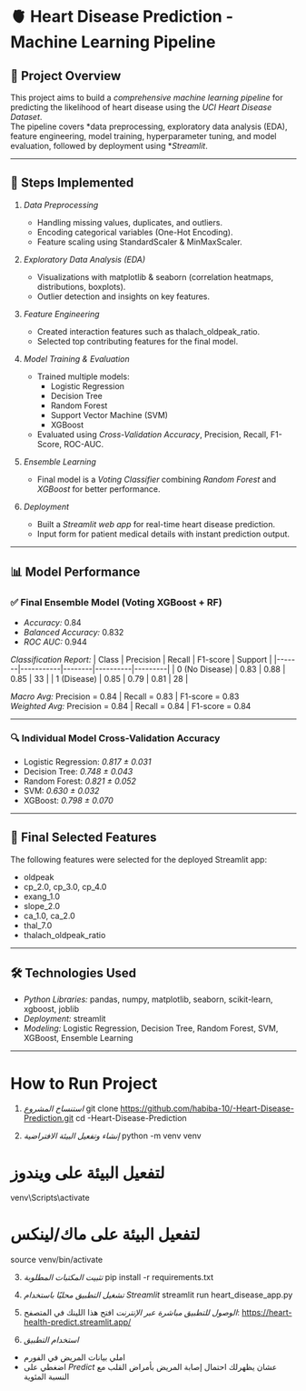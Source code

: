 # 🫀 Heart Disease Prediction - Machine Learning Pipeline

## 📌 Project Overview
This project aims to build a *comprehensive machine learning pipeline* for predicting the likelihood of heart disease using the *UCI Heart Disease Dataset*.  
The pipeline covers *data preprocessing, exploratory data analysis (EDA), feature engineering, model training, hyperparameter tuning, and model evaluation, followed by deployment using **Streamlit*.

---

## 🚀 Steps Implemented
1. *Data Preprocessing*
   - Handling missing values, duplicates, and outliers.
   - Encoding categorical variables (One-Hot Encoding).
   - Feature scaling using StandardScaler & MinMaxScaler.

2. *Exploratory Data Analysis (EDA)*
   - Visualizations with matplotlib & seaborn (correlation heatmaps, distributions, boxplots).
   - Outlier detection and insights on key features.

3. *Feature Engineering*
   - Created interaction features such as thalach_oldpeak_ratio.
   - Selected top contributing features for the final model.

4. *Model Training & Evaluation*
   - Trained multiple models: 
     - Logistic Regression  
     - Decision Tree  
     - Random Forest  
     - Support Vector Machine (SVM)  
     - XGBoost  
   - Evaluated using *Cross-Validation Accuracy*, Precision, Recall, F1-Score, ROC-AUC.

5. *Ensemble Learning*
   - Final model is a *Voting Classifier* combining *Random Forest* and *XGBoost* for better performance.

6. *Deployment*
   - Built a *Streamlit web app* for real-time heart disease prediction.
   - Input form for patient medical details with instant prediction output.

---

## 📊 Model Performance

### ✅ Final Ensemble Model (Voting XGBoost + RF)
- *Accuracy:* 0.84  
- *Balanced Accuracy:* 0.832  
- *ROC AUC:* 0.944  

*Classification Report:*
| Class | Precision | Recall | F1-score | Support |
|-------|-----------|--------|----------|---------|
| 0 (No Disease) | 0.83 | 0.88 | 0.85 | 33 |
| 1 (Disease)    | 0.85 | 0.79 | 0.81 | 28 |

*Macro Avg:* Precision = 0.84 | Recall = 0.83 | F1-score = 0.83  
*Weighted Avg:* Precision = 0.84 | Recall = 0.84 | F1-score = 0.84  

---

### 🔍 Individual Model Cross-Validation Accuracy
- Logistic Regression: *0.817 ± 0.031*  
- Decision Tree: *0.748 ± 0.043*  
- Random Forest: *0.821 ± 0.052*  
- SVM: *0.630 ± 0.032*  
- XGBoost: *0.798 ± 0.070*  

---

## 🧩 Final Selected Features
The following features were selected for the deployed Streamlit app:
- oldpeak  
- cp_2.0, cp_3.0, cp_4.0  
- exang_1.0  
- slope_2.0  
- ca_1.0, ca_2.0  
- thal_7.0  
- thalach_oldpeak_ratio  

---

## 🛠 Technologies Used
- *Python Libraries:* pandas, numpy, matplotlib, seaborn, scikit-learn, xgboost, joblib  
- *Deployment:* streamlit  
- *Modeling:* Logistic Regression, Decision Tree, Random Forest, SVM, XGBoost, Ensemble Learning  

---

# How to Run Project

1. *استنساخ المشروع*
git clone https://github.com/habiba-10/-Heart-Disease-Prediction.git
cd -Heart-Disease-Prediction

2. *إنشاء وتفعيل البيئة الافتراضية*
python -m venv venv
# لتفعيل البيئة على ويندوز
venv\Scripts\activate
# لتفعيل البيئة على ماك/لينكس
source venv/bin/activate

3. *تثبيت المكتبات المطلوبة*
pip install -r requirements.txt

4. *تشغيل التطبيق محليًا باستخدام Streamlit*
streamlit run heart_disease_app.py

5. *الوصول للتطبيق مباشرة عبر الإنترنت*
افتح هذا اللينك في المتصفح:
https://heart-health-predict.streamlit.app/

6. *استخدام التطبيق*
- املي بيانات المريض في الفورم
- اضغطي على *Predict* عشان يظهرلك احتمال إصابة المريض بأمراض القلب مع النسبة المئوية

